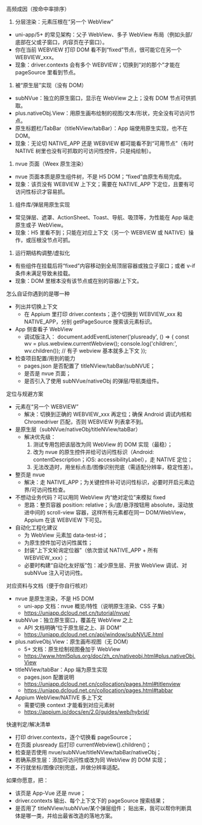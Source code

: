 高频成因（按命中率排序）

1. 分层渲染：元素压根在“另一个 WebView”

- uni-app/5+ 的常见架构：父子 WebView、多子 WebView 布局（例如头部/底部在父或子窗口，内容页在子窗口）。
- 你在当前 WEBVIEW 打印 DOM 看不到“fixed”节点，很可能它在另一个 WEBVIEW_xxx。
- 现象：driver.contexts 会有多个 WEBVIEW；切换到“对的那个”才能在 pageSource 里看到节点。

1. 被“原生层”实现（没有 DOM）

- subNVue：独立的原生窗口，显示在 WebView 之上；没有 DOM 节点可供抓取。
- plus.nativeObj.View：用原生画布绘制的视图/文本/形状，完全没有可访问节点。
- 原生标题栏/TabBar（titleNView/tabBar）：App 端使用原生实现，也不在 DOM。
- 现象：无论切 NATIVE_APP 还是 WEBVIEW 都可能看不到“可用节点”（有时 NATIVE 树里也没有可抓取的可访问性控件，只是纯绘制）。

1. nvue 页面（Weex 原生渲染）

- nvue 页面本质是原生组件树，不是 H5 DOM；“fixed”由原生布局完成。
- 现象：该页没有 WEBVIEW 上下文；需要在 NATIVE_APP 下定位，且要有可访问性标识才容易抓。

1. 组件库/弹层用原生实现

- 常见弹层、遮罩、ActionSheet、Toast、导航、吸顶等，为性能在 App 端走原生或子 WebView。
- 现象：H5 里看不到；只能在对应上下文（另一个 WEBVIEW 或 NATIVE）操作，或压根没节点可抓。

1. 运行期结构调整/虚拟化

- 有些组件在挂载后将“fixed”内容移动到全局顶层容器或独立子窗口；或者 v-if 条件未满足导致未挂载。
- 现象：DOM 里根本没有该节点或在别的容器/上下文。

怎么自证你遇到的是哪一种

- 列出并切换上下文
  - 在 Appium 里打印 driver.contexts；逐个切换到 WEBVIEW_xxx 和 NATIVE_APP，分别 getPageSource 搜索该元素标识。
- App 侧查看子 WebView
  - 调试版注入：
    document.addEventListener('plusready', () => {
    const wv = plus.webview.currentWebview();
    console.log('children:', wv.children()); // 有子 webview 基本就多上下文
    });
- 检查项目配置/用到的能力
  - pages.json 是否配置了 titleNView/tabBar/subNVUE；
  - 是否是 nvue 页面；
  - 是否引入了使用 subNVue/nativeObj 的弹层/导航类组件。

定位与规避方案

- 元素在“另一个 WEBVIEW”
  - 解决：切换到正确的 WEBVIEW_xxx 再定位；确保 Android 调试内核和 Chromedriver 匹配，否则 WEBVIEW 列表拿不到。
- 是原生层（subNVue/nativeObj/titleNView/tabBar）
  - 解决优先级：
    1. 测试专用包把该层改为同 WebView 的 DOM 实现（最稳）；
    2. 改为 nvue 的原生控件并给可访问性标识（Android: contentDescription；iOS: accessibilityLabel），走 NATIVE 定位；
    3. 无法改造时，用坐标点击/图像识别兜底（需适配分辨率，稳定性差）。
- 整页是 nvue
  - 解决：走 NATIVE_APP；为关键控件补可访问性标识，必要时开启元素边界/可访问性检查。
- 不想动业务代码？可以用同 WebView 内“绝对定位”来模拟 fixed
  - 思路：整页容器 position: relative；头/底/悬浮按钮用 absolute，滚动放进中间的 scroll-view 容器，这样所有元素都在同一 DOM/WebView，Appium 在该 WEBVIEW 下可见。
- 自动化工程化建议
  - 为 WebView 元素加 data-test-id；
  - 为原生控件加可访问性属性；
  - 封装“上下文轮询定位器”（依次尝试 NATIVE_APP + 所有 WEBVIEW_xxx）；
  - 必要时构建“自动化友好版”包：减少原生层、开放 WebView 调试、对 subNVue 注入可访问性。

对应资料与文档（便于你自行核对）

- nvue 是原生渲染，不是 H5 DOM
  - uni-app 文档：nvue 概览/特性（说明原生渲染、CSS 子集）
  - https://uniapp.dcloud.net.cn/tutorial/nvue/
- subNVue：独立原生窗口，覆盖在 WebView 之上
  - API 文档明确“位于原生层之上、非 DOM”
  - https://uniapp.dcloud.net.cn/api/window/subNVUE.html
- plus.nativeObj.View：原生画布视图（无 DOM）
  - 5+ 文档：原生绘制视图叠加于 WebView
  - https://www.html5plus.org/doc/zh_cn/nativeobj.html#plus.nativeObj.View
- titleNView/tabBar：App 端为原生实现
  - pages.json 配置说明
  - https://uniapp.dcloud.net.cn/collocation/pages.html#titlenview
  - https://uniapp.dcloud.net.cn/collocation/pages.html#tabbar
- Appium WebView/NATIVE 多上下文
  - 需要切换 context 才能看到对应元素树
  - https://appium.io/docs/en/2.0/guides/web/hybrid/

快速判定/解决清单

- 打印 driver.contexts，逐个切换看 pageSource；
- 在页面 plusready 后打印 currentWebview().children()；
- 检查是否使用 nvue/subNVue/titleNView/tabBar/nativeObj；
- 若确系原生层：添加可访问性或改为同 WebView 的 DOM 实现；
- 不行就坐标/图像识别兜底，并做分辨率适配。

如果你愿意，把：

- 该页是 App-Vue 还是 nvue；
- driver.contexts 输出、每个上下文下的 pageSource 搜索结果；
- 是否用了 titleNView/subNVue/某个弹层组件；
  贴出来，我可以帮你判断具体是哪一类，并给出最省改造的落地方案。